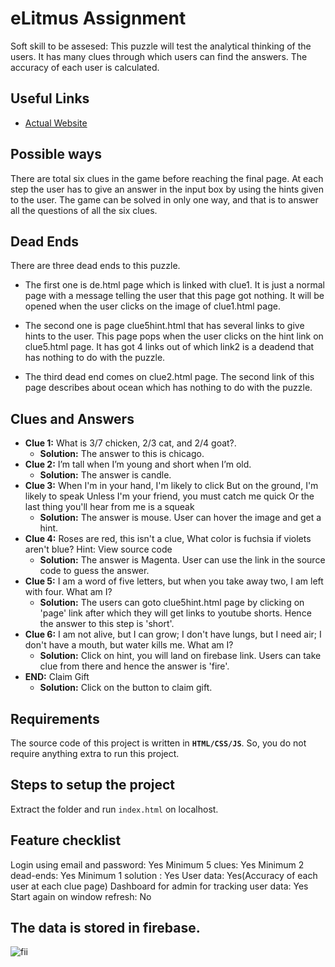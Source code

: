 # eLitmus Assignment

Soft skill to be assesed: This puzzle will test the analytical thinking of the users.
It has many clues through which users can find the answers. The accuracy of each user is calculated.

## Useful Links
- [Actual Website](https://arushielitmus.netlify.app/)


## Possible ways
There are total six clues in the game before reaching the final page.
At each step the user has to give an answer in the input box by using the hints given to the user.
The game can be solved in only one way, and that is to answer all the questions of all the six clues.

## Dead Ends
There are three dead ends to this puzzle.
- The first one is  de.html page which is linked with clue1. It is just a normal page with a message telling the user that this page got nothing. It will be opened when the user clicks on the image of clue1.html page.
- The second one is page clue5hint.html that has several links to give hints to the user. This page pops when the user clicks on the hint link on clue5.html page. It has got 4 links out of which link2 is a deadend that has nothing to do with the puzzle.

- The third dead end comes on clue2.html page. The second link of this page describes about ocean which has nothing to do with the puzzle.

## Clues and Answers
* **Clue 1:** What is 3/7 chicken, 2/3 cat, and 2/4 goat?.
  * **Solution:** The answer to this is chicago.
* **Clue 2:** I’m tall when I’m young and short when I’m old.
  * **Solution:** The answer is candle.
* **Clue 3:** When I'm in your hand, I'm likely to click But on the ground, I'm likely to speak Unless I'm your friend, you must catch me quick Or the last thing you'll hear from me is a squeak
  * **Solution:** The answer is mouse. User can hover the image and get a hint.
* **Clue 4:** Roses are red, this isn't a clue, What color is fuchsia if violets aren't blue?
Hint: View source code
  * **Solution:** The answer is Magenta. User can use the link in the source code to guess the answer.
* **Clue 5:** I am a word of five letters, but when you take away two, I am left with four. What am I?
  * **Solution:** The users can goto clue5hint.html page by clicking on 'page' link after which they will get links to youtube shorts. Hence the answer to this step is 'short'.
* **Clue 6:** I am not alive, but I can grow; I don't have lungs, but I need air; I don't have a mouth, but water kills me. What am I?
  * **Solution:** Click on hint, you will land on firebase link. Users can take clue from there and hence the answer is 'fire'.
* **END:** Claim Gift
  * **Solution:** Click on the button to claim gift.

## Requirements
The source code of this project is written in **`HTML/CSS/JS`**. So, you do not require anything extra to run this project.

## Steps to setup the project
Extract the folder and run `index.html` on localhost.

## Feature checklist
Login using email and password: Yes
Minimum 5 clues: Yes
Minimum 2 dead-ends: Yes
Minimum 1 solution : Yes
User data: Yes(Accuracy of each user at each clue page)
Dashboard for admin for tracking user data: Yes
Start again on window refresh: No

## The data is stored in firebase.
![fii](https://user-images.githubusercontent.com/100086958/232337636-aafc3a28-59eb-446a-9361-7b54c65531ff.png)


